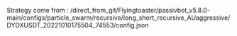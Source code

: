 Strategy come from : /direct_from_git/Flyingtoaster/passivbot_v5.8.0-main/configs/particle_swarm/recursive/long_short_recursive_AUaggressive/DYDXUSDT_20221010175504_74553/config.json